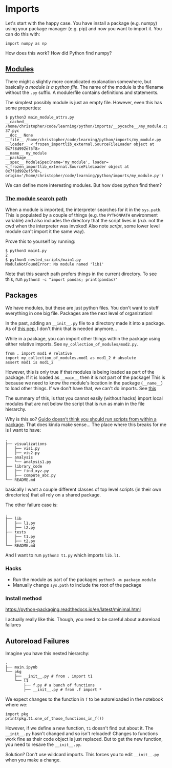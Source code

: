 # Imports

Let's start with the happy case. You have install a package (e.g. numpy) using your package manager (e.g. pip) and now you want to import it. You can do this with:

```
import numpy as np
```

How does this work? How did Python find numpy?


## [Modules](https://docs.python.org/3/tutorial/modules.html#modules)

There might a slightly more complicated explanation somewhere, but basically *a module is a python file*. The name of the module is the filename without the `.py` suffix. A module/file contains definitions and statements.

The simplest possibly module is just an empty file. However, even this has some properties:

```
$ python3 main_module_attrs.py
__cached__ /home/christopher/code/learning/python/imports/__pycache__/my_module.cpython-37.pyc
__doc__ None
__file__ /home/christopher/code/learning/python/imports/my_module.py
__loader__ <_frozen_importlib_external.SourceFileLoader object at 0x7f8d992ef5f8>
__name__ my_module
__package__
__spec__ ModuleSpec(name='my_module', loader=<_frozen_importlib_external.SourceFileLoader object at 0x7f8d992ef5f8>, origin='/home/christopher/code/learning/python/imports/my_module.py')
```

We can define more interesting modules. But how does python find them?

### [The module search path](https://docs.python.org/3/tutorial/modules.html#the-module-search-path)

When a module is imported, the interpreter searches for it in the `sys.path`. This is populated by a couple of things (e.g. the `PYTHONPATH` environment variable) and also includes the directory that the script lives in (*n.b.* not the cwd when the interpreter was invoked! Also note *script*, some lower level module can't import it the same way).

Prove this to yourself by running:

```
$ python3 main1.py
2
$ python3 nested_scripts/main1.py
ModuleNotFoundError: No module named 'lib1'
```

Note that this search path prefers things in the current directory. To see this, run `python3 -c "import pandas; print(pandas)"`

## Packages

We have modules, but these are just python files. You don't want to stuff everything in one big file. Packages are the next level of organization!

In the past, adding an `__init__.py` file to a directory made it into a package. As of [this pep](https://www.python.org/dev/peps/pep-0420/#specification), I don't think that is needed anymore...

While in a package, you can import other things within the package using either relative imports. See `my_collection_of_modules/mod2.py`.

```
from . import mod1 # relative
import my_collection_of_modules.mod1 as mod1_2 # absolute
assert mod1 is mod1_2
```

However, this is only true if that modules is being loaded as part of the package. If it is loaded as `__main__` then it is not part of the package!
This is because we need to know the module's location in the package (`__name__`) to load other things. If we don't have that, we can't do imports.
See [this](https://stackoverflow.com/questions/14132789/relative-imports-for-the-billionth-time/14132912#14132912)

The summary of this, is that you cannot easily (without hacks) import local modules that are not below the script that is run as main in the file hierarchy.

Why is this so? [Guido doesn't think you should run scripts from within a package](https://www.python.org/dev/peps/pep-3122/#guido-rejection). That does kinda make sense... The place where this breaks for me is I want to have:

```
.
├── visualizations
│   ├── vis1.py
│   ├── vis2.py
├── analysis
│   └── analysis1.py
├── library_code
│   ├── find_xyz.py
│   ├── compute_abc.py
└── README.md
```

basically I want a couple different classes of top level scripts (in their own directories) that all rely on a shared package.

The other failure case is:

```
.
├── lib
│   ├── l1.py
│   ├── l2.py
├── tests
│   ├── t1.py
│   ├── t2.py
└── README.md
```

And I want to run `python3 t1.py` which imports `lib.l1`.

### Hacks

* Run the module as part of the packages `python3 -m package.module`
* Manually change `sys.path` to include the root of the package


### Install method

https://python-packaging.readthedocs.io/en/latest/minimal.html

I actually really like this. Though, you need to be careful about autoreload failures


## Autoreload Failures

Imagine you have this nested hierarchy:

```
.
├── main.ipynb
└── pkg
    ├── __init__.py # from . import t1
    └── t1
        ├── f.py # a bunch of functions
        ├── __init__.py # from .f import *
```

We expect changes to the function in `f` to be autoreloaded in the notebook where we:
```
import pkg
print(pkg.t1.one_of_those_functions_in_f())
```

However, if we define a new function, `t1` doesn't find out about it. The `__init__.py` hasn't changed and so isn't reloaded!
Changes to functions work fine as their code object is just replaced.
But to get the new function, you need to resave the `__init__.py`.

Solution? Don't use wildcard imports. This forces you to edit `__init__.py` when you make a change.
